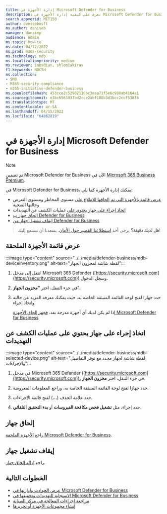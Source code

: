 ```yaml
---
title: إدارة الأجهزة في Microsoft Defender for Business
description: تعرف على كيفية إدارة الأجهزة في Microsoft Defender for Business
search.appverid: MET150
author: denisebmsft
ms.author: deniseb
manager: dansimp
audience: Admin
ms.topic: how-to
ms.date: 04/12/2022
ms.prod: m365-security
ms.technology: mdb
ms.localizationpriority: medium
ms.reviewer: inbadian, shlomiakirav
f1.keywords: NOCSH
ms.collection:
- SMB
- M365-security-compliance
- m365-initiative-defender-business
ms.openlocfilehash: 453cce2c52902116bc3eaa71f5e6c998ab4164a1
ms.sourcegitcommit: e3bc6563037bd2cce2abf108b3d1bcc2ccf538f6
ms.translationtype: MT
ms.contentlocale: ar-SA
ms.lasthandoff: 04/15/2022
ms.locfileid: "64862819"
---
```

# <a name="manage-devices-in-microsoft-defender-for-business"></a>إدارة الأجهزة في Microsoft Defender for Business

> [!NOTE]
> تم تضمين Microsoft Defender for Business الآن في [Microsoft 365 Business Premium](../../business-premium/index.md). 

في Microsoft Defender for Business، يمكنك إدارة الأجهزة كما يلي:

- [عرض قائمة بالأجهزة التي تم إلحاقها للاطلاع على](#view-the-list-of-onboarded-devices) مستوى المخاطر ومستوى التعرض وحالتها الصحية
- [اتخاذ إجراء على جهاز يحتوي على](#take-action-on-a-device-that-has-threat-detections) عمليات الكشف عن التهديدات
- [إلحاق جهاز ب Defender for Business](#onboard-a-device)  
- [إيقاف تشغيل جهاز من Defender for Business](#offboard-a-device)

>
> **هل لديك دقيقة؟**
> يرجى أخذ <a href="https://microsoft.qualtrics.com/jfe/form/SV_0JPjTPHGEWTQr4y" target="_blank">استطلاعنا القصير حول الأمان</a>. يسعدنا أن نستمع إليك!
>

## <a name="view-the-list-of-onboarded-devices"></a>عرض قائمة الأجهزة الملحقة

:::image type="content" source="../../media/defender-business/mdb-deviceinventory.png" alt-text="لقطة شاشة لمخزون الجهاز":::

1. انتقل إلى مدخل Microsoft 365 Defender ([https://security.microsoft.com](https://security.microsoft.com)) وسجل الدخول.

2. في جزء التنقل، اختر **"مخزون الجهاز**".

3. حدد جهازا لفتح لوحة القائمة المنبثقة الخاصة به، حيث يمكنك معرفة المزيد عن حالته واتخاذ إجراء. 

   إذا لم يكن لديك أي أجهزة مدرجة بعد، [فجهز إلحاق الأجهزة Microsoft Defender for Business](mdb-onboard-devices.md)

## <a name="take-action-on-a-device-that-has-threat-detections"></a>اتخاذ إجراء على جهاز يحتوي على عمليات الكشف عن التهديدات

:::image type="content" source="../../media/defender-business/mdb-selected-device.png" alt-text="لقطة شاشة لجهاز محدد مع توفر التفاصيل والإجراءات":::

1. في مدخل Microsoft 365 Defender ([https://security.microsoft.com](https://security.microsoft.com))، في جزء التنقل، اختر **مخزون الجهاز**. 

2. حدد جهازا لفتح لوحة القائمة المنبثقة الخاصة به، وراجع المعلومات المعروضة.

3. حدد علامة الحذف (**...**) لفتح قائمة الإجراءات. 

4. حدد إجراء، مثل **تشغيل فحص مكافحة الفيروسات** أو **بدء التحقيق التلقائي**. 

## <a name="onboard-a-device"></a>إلحاق جهاز

راجع [الأجهزة الملحقة Microsoft Defender for Business](mdb-onboard-devices.md).

## <a name="offboard-a-device"></a>إيقاف تشغيل جهاز

راجع [إزالة إلحاق جهاز](mdb-offboard-devices.md).

## <a name="next-steps"></a>الخطوات التالية

- [عرض الحوادث وإدارتها في Microsoft Defender for Business](mdb-view-manage-incidents.md)
- [الاستجابة للتهديدات وتخفيفها في Microsoft Defender for Business](mdb-respond-mitigate-threats.md)
- [مراجعة إجراءات المعالجة في مركز الصيانة](mdb-review-remediation-actions.md)
- [إنشاء مجموعات الأجهزة أو تحريرها](mdb-create-edit-device-groups.md)